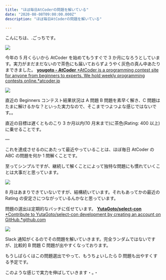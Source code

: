 ```yaml
---
title: "ほぼ毎日AtCoderの問題を解いている"
date: "2020-08-08T09:00:00.000Z"
description: "ほぼ毎日AtCoderの問題を解いている"

---
```


こんにちは、.ごっちです。

![](https://cdn-images-1.medium.com/max/2296/0*ptQMtJ2IyaNmNwVU.png)

今年の 5 月くらいから AtCoder を始めてもうすぐで 3 か月になろうとしています。実力がまだまだないので茶色にも届いておらずようやく灰色の真ん中あたりまできました。
[**yougoto - AtCoder**
*AtCoder is a programming contest site for anyone from beginners to experts. We hold weekly programming contests online.*atcoder.jp](https://atcoder.jp/users/yougoto)

![](https://cdn-images-1.medium.com/max/3402/0*2xWSjHxWonpLLpdm.png)

直近の Beginners コンテスト結果状況は A 問題 B 問題を素早く解き、C 問題はたまに解けるかな？といった実力なので、そこまでつよつよな感じではないです。。

直近の目標は遅くとものこり 3 か月以内(10 月末まで)に茶色(Rating: 400 以上)に乗せることです。

—

これを達成させるのにあたって最近やっていることは、ほぼ毎日 AtCoder の ABC の問題を何か 1 問解くことです。

至ってシンプルですが、継続して解くことによって独特な問題にも慣れていくことは大事だと思っています。

![](https://cdn-images-1.medium.com/max/2000/0*35YzbCcW_07NeHL2.png)

8 月はあまりできていないですが、結構続いています。それもあってかの最近の Rating の安定さにつながっているんかなと思っています。

問題の選出は定期的なバッチに任せています。
[**YutaGoto/select-con**
*Contribute to YutaGoto/select-con development by creating an account on GitHub.*github.com](https://github.com/YutaGoto/select-con)

![](https://cdn-images-1.medium.com/max/2208/0*PrJ7-2kmugSFTiJ9.png)

Slack 通知がくるのでその問題を解いていきます。完全ランダムではないですが、比較的 B 問題 C 問題が出やすくなっております。

もうしばらくはこの問題選出でやって、もうちょいしたら D 問題も出やすくする予定です。

このような感じで実力を伸ばしていきます・。・
